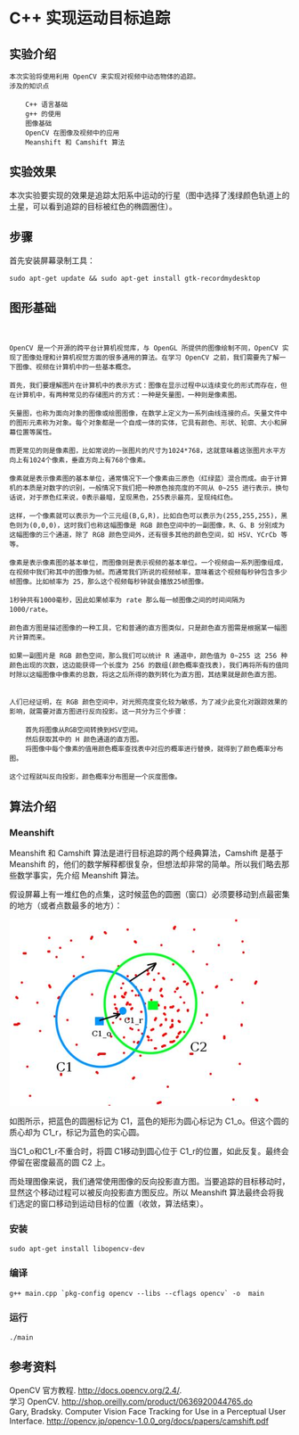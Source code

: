 # C++ 实现运动目标追踪  

## 实验介绍  

```
本次实验将使用利用 OpenCV 来实现对视频中动态物体的追踪。
涉及的知识点

    C++ 语言基础
    g++ 的使用
    图像基础
    OpenCV 在图像及视频中的应用
    Meanshift 和 Camshift 算法
```

## 实验效果  

本次实验要实现的效果是追踪太阳系中运动的行星（图中选择了浅绿颜色轨道上的土星，可以看到追踪的目标被红色的椭圆圈住）。  

## 步骤  

首先安装屏幕录制工具：  

```
sudo apt-get update && sudo apt-get install gtk-recordmydesktop
```


## 图形基础  

```


OpenCV 是一个开源的跨平台计算机视觉库，与 OpenGL 所提供的图像绘制不同，OpenCV 实现了图像处理和计算机视觉方面的很多通用的算法。在学习 OpenCV 之前，我们需要先了解一下图像、视频在计算机中的一些基本概念。

首先，我们要理解图片在计算机中的表示方式：图像在显示过程中以连续变化的形式而存在，但在计算机中，有两种常见的存储图片的方式：一种是矢量图，一种则是像素图。

矢量图，也称为面向对象的图像或绘图图像，在数学上定义为一系列由线连接的点。矢量文件中的图形元素称为对象。每个对象都是一个自成一体的实体，它具有颜色、形状、轮廓、大小和屏幕位置等属性。

而更常见的则是像素图，比如常说的一张图片的尺寸为1024*768，这就意味着这张图片水平方向上有1024个像素，垂直方向上有768个像素。

像素就是表示像素图的基本单位，通常情况下一个像素由三原色（红绿蓝）混合而成。由于计算机的本质是对数字的识别，一般情况下我们把一种原色按亮度的不同从 0~255 进行表示，换句话说，对于原色红来说，0表示最暗，呈现黑色，255表示最亮，呈现纯红色。

这样，一个像素就可以表示为一个三元组(B,G,R)，比如白色可以表示为(255,255,255)，黑色则为(0,0,0)，这时我们也称这幅图像是 RGB 颜色空间中的一副图像，R、G、B 分别成为这幅图像的三个通道，除了 RGB 颜色空间外，还有很多其他的颜色空间，如 HSV、YCrCb 等等。

像素是表示像素图的基本单位，而图像则是表示视频的基本单位。一个视频由一系列图像组成，在视频中我们称其中的图像为帧。而通常我们所说的视频帧率，意味着这个视频每秒钟包含多少帧图像。比如帧率为 25，那么这个视频每秒钟就会播放25帧图像。

1秒钟共有1000毫秒，因此如果帧率为 rate 那么每一帧图像之间的时间间隔为 1000/rate。

颜色直方图是描述图像的一种工具，它和普通的直方图类似，只是颜色直方图需是根据某一幅图片计算而来。

如果一副图片是 RGB 颜色空间，那么我们可以统计 R 通道中，颜色值为 0~255 这 256 种颜色出现的次数，这边能获得一个长度为 256 的数组(颜色概率查找表)，我们再将所有的值同时除以这幅图像中像素的总数，将这之后所得的数列转化为直方图，其结果就是颜色直方图。


人们已经证明，在 RGB 颜色空间中，对光照亮度变化较为敏感，为了减少此变化对跟踪效果的影响，就需要对直方图进行反向投影。这一共分为三个步骤：

    首先将图像从RGB空间转换到HSV空间。
    然后获取其中的 H 颜色通道的直方图。
    将图像中每个像素的值用颜色概率查找表中对应的概率进行替换，就得到了颜色概率分布图。

这个过程就叫反向投影，颜色概率分布图是一个灰度图像。
```

## 算法介绍  

### Meanshift  

Meanshift 和 Camshift 算法是进行目标追踪的两个经典算法，Camshift 是基于 Meanshift 的，他们的数学解释都很复杂，但想法却非常的简单。所以我们略去那些数学事实，先介绍 Meanshift 算法。  

假设屏幕上有一堆红色的点集，这时候蓝色的圆圈（窗口）必须要移动到点最密集的地方（或者点数最多的地方）：  

![](./me.jpeg)  

如图所示，把蓝色的圆圈标记为 C1，蓝色的矩形为圆心标记为 C1_o。但这个圆的质心却为 C1_r，标记为蓝色的实心圆。  

当C1_o和C1_r不重合时，将圆 C1移动到圆心位于 C1_r的位置，如此反复。最终会停留在密度最高的圆 C2 上。  

而处理图像来说，我们通常使用图像的反向投影直方图。当要追踪的目标移动时，显然这个移动过程可以被反向投影直方图反应。所以 Meanshift 算法最终会将我们选定的窗口移动到运动目标的位置（收敛，算法结束）。  

### 安装  

```
sudo apt-get install libopencv-dev
```

### 编译  

```
g++ main.cpp `pkg-config opencv --libs --cflags opencv` -o  main
```

### 运行  

```
./main
```

## 参考资料  

OpenCV 官方教程. http://docs.opencv.org/2.4/.  
学习 OpenCV. http://shop.oreilly.com/product/0636920044765.do  
Gary, Bradsky. Computer Vision Face Tracking for Use in a Perceptual User Interface. http://opencv.jp/opencv-1.0.0_org/docs/papers/camshift.pdf  
